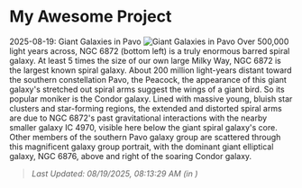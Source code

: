 # My Awesome Project

<!-- APOD Start -->
2025-08-19: Giant Galaxies in Pavo
![Giant Galaxies in Pavo](https://apod.nasa.gov/apod/image/2508/NGC6872_block1024.jpg)
Over 500,000 light years across, NGC 6872 (bottom left) is a truly enormous barred spiral galaxy. At least 5 times the size of our own large Milky Way, NGC 6872 is the largest known spiral galaxy. About 200 million light-years distant toward the southern constellation Pavo, the Peacock, the appearance of this giant galaxy's stretched out spiral arms suggest the wings of a giant bird. So its popular moniker is the Condor galaxy. Lined with massive young, bluish star clusters and star-forming regions, the extended and distorted spiral arms are due to NGC 6872's past gravitational interactions with the nearby smaller galaxy IC 4970, visible here below the giant spiral galaxy's core. Other members of the southern Pavo galaxy group are scattered through this magnificent galaxy group portrait, with the dominant giant elliptical galaxy, NGC 6876, above and right of the soaring Condor galaxy.
> _Last Updated: 08/19/2025, 08:13:29 AM (in )_
<!-- APOD End -->
